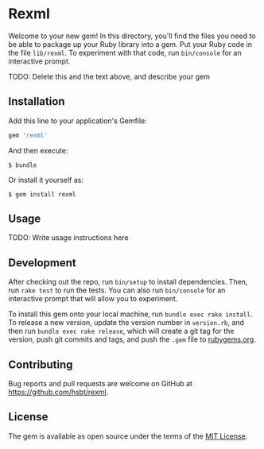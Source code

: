 # Rexml

Welcome to your new gem! In this directory, you'll find the files you need to be able to package up your Ruby library into a gem. Put your Ruby code in the file `lib/rexml`. To experiment with that code, run `bin/console` for an interactive prompt.

TODO: Delete this and the text above, and describe your gem

## Installation

Add this line to your application's Gemfile:

```ruby
gem 'rexml'
```

And then execute:

    $ bundle

Or install it yourself as:

    $ gem install rexml

## Usage

TODO: Write usage instructions here

## Development

After checking out the repo, run `bin/setup` to install dependencies. Then, run `rake test` to run the tests. You can also run `bin/console` for an interactive prompt that will allow you to experiment.

To install this gem onto your local machine, run `bundle exec rake install`. To release a new version, update the version number in `version.rb`, and then run `bundle exec rake release`, which will create a git tag for the version, push git commits and tags, and push the `.gem` file to [rubygems.org](https://rubygems.org).

## Contributing

Bug reports and pull requests are welcome on GitHub at https://github.com/hsbt/rexml.

## License

The gem is available as open source under the terms of the [MIT License](https://opensource.org/licenses/MIT).
